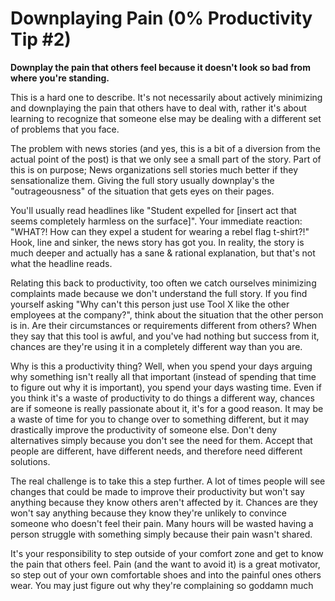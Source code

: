# Downplaying Pain (0% Productivity Tip #2)

**Downplay the pain that others feel because it doesn't look so bad from where you're standing.**

This is a hard one to describe. It's not necessarily about actively minimizing and downplaying the pain that others have to deal with, rather it's about learning to recognize that someone else may be dealing with a different set of problems that you face.

The problem with news stories (and yes, this is a bit of a diversion from the actual point of the post) is that we only see a small part of the story. Part of this is on purpose; News organizations sell stories much better if they sensationalize them. Giving the full story usually downplay's the "outrageousness" of the situation that gets eyes on their pages.

You'll usually read headlines like "Student expelled for [insert act that seems completely harmless on the surface]". Your immediate reaction: "WHAT?! How can they expel a student for wearing a rebel flag t-shirt?!" Hook, line and sinker, the news story has got you. In reality, the story is much deeper and actually has a sane & rational explanation, but that's not what the headline reads.

Relating this back to productivity, too often we catch ourselves minimizing complaints made because we don't understand the full story. If you find yourself asking "Why can't this person just use Tool X like the other employees at the company?", think about the situation that the other person is in. Are their circumstances or requirements different from others? When they say that this tool is awful, and you've had nothing but success from it, chances are they're using it in a completely different way than you are.

Why is this a productivity thing? Well, when you spend your days arguing why something isn't really all that important (instead of spending that time to figure out why it is important), you spend your days wasting time. Even if you think it's a waste of productivity to do things a different way, chances are if someone is really passionate about it, it's for a good reason. It may be a waste of time for you to change over to something different, but it may drastically improve the productivity of someone else. Don't deny alternatives simply because you don't see the need for them. Accept that people are different, have different needs, and therefore need different solutions.

The real challenge is to take this a step further. A lot of times people will see changes that could be made to improve their productivity but won't say anything because they know others aren't affected by it. Chances are they won't say anything because they know they're unlikely to convince someone who doesn't feel their pain. Many hours will be wasted having a person struggle with something simply because their pain wasn't shared.

It's your responsibility to step outside of your comfort zone and get to know the pain that others feel. Pain (and the want to avoid it) is a great motivator, so step out of your own comfortable shoes and into the painful ones others wear. You may just figure out why they're complaining so goddamn much